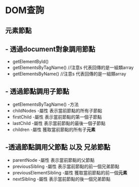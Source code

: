 # DOM查詢

## 元素節點   

## - 透過document對象調用節點

- getElementById()
- getElementsByTagName()        //注意s 代表回傳的是一組類array
- getElementsByName()	          //注意s 代表回傳的是一組類array



## - 透過節點調用子節點

- getElementsByTagName()		-方法
- childNodes    -屬性   表示當前節點的所有子節點
- firstChild    -屬性   表示當前節點的第一個子節點
- lastChild    -屬性   表示當前節點的最後一個子節點
- children    -屬性    獲取當前節點的所有子**元素**



## -透過節點調用父節點 以及 兄弟節點

- parentNode	-屬性 表示當前節點的父節點
- previousSibling   -屬性  表示當前節點的前一個兄弟節點
- previousElementSibling   -屬性   獲取當前節點的前一個**元素**
- nextSibling   -屬性  表示當前節點的後一個兄弟節點


